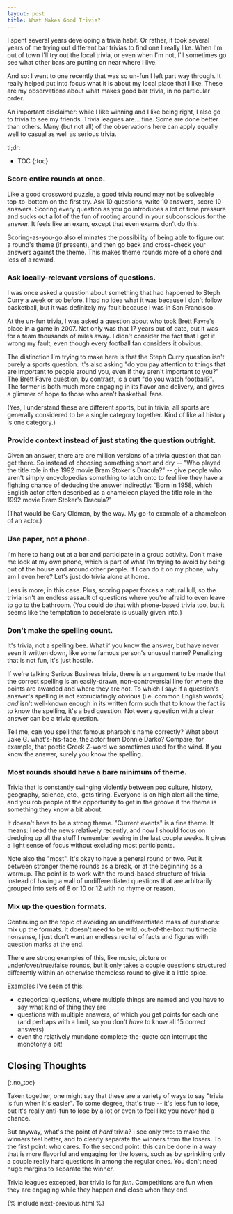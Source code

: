 ```yaml
---
layout: post
title: What Makes Good Trivia?
---
```


I spent several years developing a trivia habit. Or rather, it took several years of me trying out different bar trivias to find one I really like. When I'm out of town I'll try out the local trivia, or even when I'm not, I'll sometimes go see what other bars are putting on near where I live.

And so: I went to one recently that was so un-fun I left part way through. It really helped put into focus what it is about my local place that I like. These are my observations about what makes good bar trivia, in no particular order.

An important disclaimer: while I like winning and I like being right, I also go to trivia to see my friends. Trivia leagues are... fine. Some are done better than others. Many (but not all) of the observations here can apply equally well to casual as well as serious trivia.

tl;dr:

* TOC
{:toc}

### Score entire rounds at once.

Like a good crossword puzzle, a good trivia round may not be solveable top-to-bottom on the first try. Ask 10 questions, write 10 answers, score 10 answers. Scoring every question as you go introduces a lot of time pressure and sucks out a lot of the fun of rooting around in your subconscious for the answer. It feels like an exam, except that even exams don't do this.

Scoring-as-you-go also eliminates the possibility of being able to figure out a round's theme (if present), and then go back and cross-check your answers against the theme. This makes theme rounds more of a chore and less of a reward.

### Ask locally-relevant versions of questions.

I was once asked a question about something that had happened to Steph Curry a week or so before. I had no idea what it was because I don't follow basketball, but it was definitely my fault because I was in San Francisco.

At the un-fun trivia, I was asked a question about who took Brett Favre's place in a game in 2007. Not only was that 17 years out of date, but it was for a team thousands of miles away. I didn't consider the fact that I got it wrong my fault, even though every football fan considers it obvious.

The distinction I'm trying to make here is that the Steph Curry question isn't purely a sports question. It's also asking "do you pay attention to things that are important to people around you, even if they aren't important to you?" The Brett Favre question, by contrast, is a curt "do you watch football?". The former is both much more engaging in its flavor and delivery, and gives a glimmer of hope to those who aren't basketball fans.

(Yes, I understand these are different sports, but in trivia, all sports are generally considered to be a single category together. Kind of like all history is one category.)

### Provide context instead of just stating the question outright.

Given an answer, there are are million versions of a trivia question that can get there. So instead of choosing something short and dry -- "Who played the title role in the 1992 movie Bram Stoker's Dracula?" -- give people who aren't simply encyclopedias something to latch onto to feel like they have a fighting chance of deducing the answer indirectly: "Born in 1958, which English actor often described as a chameleon played the title role in the 1992 movie Bram Stoker's Dracula?"

(That would be Gary Oldman, by the way. My go-to example of a chameleon of an actor.)

### Use paper, not a phone.

I'm here to hang out at a bar and participate in a group activity. Don't make me look at my own phone, which is part of what I'm trying to avoid by being out of the house and around other people. If I can do it on my phone, why am I even here? Let's just do trivia alone at home.

Less is more, in this case. Plus, scoring paper forces a natural lull, so the trivia isn't an endless assault of questions where you're afraid to even leave to go to the bathroom. (You could do that with phone-based trivia too, but it seems like the temptation to accelerate is usually given into.)

### Don't make the spelling count.

It's trivia, not a spelling bee. What if you know the answer, but have never seen it written down, like some famous person's unusual name? Penalizing that is not fun, it's just hostile.

If we're talking Serious Business trivia, there is an argument to be made that the correct spelling is an easily-drawn, non-controversial line for where the points are awarded and where they are not. To which I say: if a question's answer's spelling is not excruciatingly obvious (i.e. common English words) _and_ isn't well-known enough in its written form such that to know the fact is to know the spelling, it's a bad question. Not every question with a clear answer can be a trivia question.

Tell me, can you spell that famous pharaoh's name correctly? What about Jake G. what's-his-face, the actor from Donnie Darko? Compare, for example, that poetic Greek Z-word we sometimes used for the wind. If you know the answer, surely you know the spelling.

### Most rounds should have a bare minimum of theme.

Trivia that is constantly swinging violently between pop culture, history, geography, science, etc., gets tiring. Everyone is on high alert all the time, and you rob people of the opportunity to get in the groove if the theme is something they know a bit about.

It doesn't have to be a strong theme. "Current events" is a fine theme. It means: I read the news relatively recently, and now I should focus on dredging up all the stuff I remember seeing in the last couple weeks. It gives a light sense of focus without excluding most participants.

Note also the "most". It's okay to have a general round or two. Put it between stronger theme rounds as a break, or at the beginning as a warmup. The point is to work with the round-based structure of trivia instead of having a wall of undifferentiated questions that are arbitrarily grouped into sets of 8 or 10 or 12 with no rhyme or reason.

### Mix up the question formats.

Continuing on the topic of avoiding an undifferentiated mass of questions: mix up the formats. It doesn't need to be wild, out-of-the-box multimedia nonsense, I just don't want an endless recital of facts and figures with question marks at the end.

There are strong examples of this, like music, picture or under/over/true/false rounds, but it only takes a couple questions structured differently within an otherwise themeless round to give it a little spice.

Examples I've seen of this:

- categorical questions, where multiple things are named and you have to say what kind of thing they are
- questions with multiple answers, of which you get points for each one (and perhaps with a limit, so you don't _have_ to know all 15 correct answers)
- even the relatively mundane complete-the-quote can interrupt the monotony a bit!

## Closing Thoughts
{:.no_toc}

Taken together, one might say that these are a variety of ways to say "trivia is fun when it's easier". To some degree, that's true -- it's less fun to lose, but it's really anti-fun to lose by a lot or even to feel like you never had a chance.

But anyway, what's the point of _hard_ trivia? I see only two: to make the winners feel better, and to clearly separate the winners from the losers. To the first point: who cares. To the second point: this can be done in a way that is more flavorful and engaging for the losers, such as by sprinkling only a couple really hard questions in among the regular ones. You don't need huge margins to separate the winner.

Trivia leagues excepted, bar trivia is for _fun_. Competitions are fun when they are engaging while they happen and close when they end.

{% include next-previous.html %}
